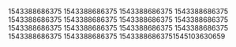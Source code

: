 1543388686375
1543388686375
1543388686375
1543388686375
1543388686375
1543388686375
1543388686375
1543388686375
1543388686375
1543388686375
1543388686375
1543388686375
1543388686375
1543388686375
15433886863751545103630659